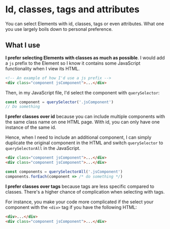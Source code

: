 # Id, classes, tags and attributes

You can select Elements with id, classes, tags or even attributes. What one you use largely boils down to personal preference.

## What I use

**I prefer selecting Elements with classes as much as possible**. I would add a `js` prefix to the Element so I know it contains some JavaScript functionality when I view its HTML.

```html
<!-- An example of how I'd use a js prefix -->
<div class="component jsComponent">...</div>
```

Then, in my JavaScript file, I'd select the component with `querySelector`:

```js
const component = querySelector('.jsComponent')
// Do something
```

**I prefer classes over id** because you can include multiple components with the same class name on one HTML page. With id, you can only have one instance of the same id.

Hence, when I need to include an additional component, I can simply duplicate the original component in the HTML and switch `querySelector` to `querySelectorAll` in the JavaScript.

```html
<div class="component jsComponent">...</div>
<div class="component jsComponent">...</div>
```

```js
const components = querySelectorAll('.jsComponent')
components.forEach(component => /* do something */)
```

**I prefer classes over tags** because tags are less specific compared to classes. There's a higher chance of complication when selecting with tags.

For instance, you make your code more complicated if the select your component with the `<div>` tag if you have the following HTML:

```html
<div>...</div>
<div class="component jsComponent">...</div>
```
